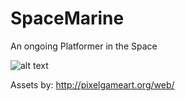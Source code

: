 # SpaceMarine

An ongoing Platformer in the Space

![alt text](https://github.com/ycarowr/SpaceMarine/blob/master/Assets/Textures/spacemarine.gif)

Assets by: http://pixelgameart.org/web/

